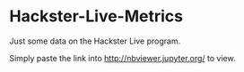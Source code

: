 # Hackster-Live-Metrics
Just some data on the Hackster Live program.

Simply paste the link into http://nbviewer.jupyter.org/ to view.
